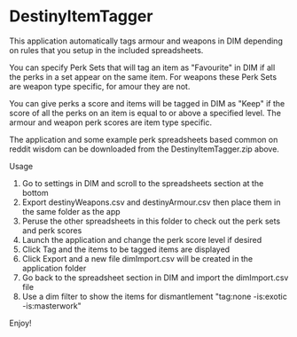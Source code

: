 # DestinyItemTagger

This application automatically tags armour and weapons in DIM depending on rules that you setup in the included spreadsheets.

You can specify Perk Sets that will tag an item as "Favourite" in DIM if all the perks in a set appear on the same item.
For weapons these Perk Sets are weapon type specific, for amour they are not.

You can give perks a score and items will be tagged in DIM as "Keep" if the score of all the perks on an item is equal to or above a specified level.  The armour and weapon perk scores are item type specific.

The application and some example perk spreadsheets based common on reddit wisdom can be downloaded from the DestinyItemTagger.zip above.

Usage
1. Go to settings in DIM and scroll to the spreadsheets section at the bottom
2. Export destinyWeapons.csv and destinyArmour.csv then place them in the same folder as the app
3. Peruse the other spreadsheets in this folder to check out the perk sets and perk scores
4. Launch the application and change the perk score level if desired
5. Click Tag and the items to be tagged items are displayed
6. Click Export and a new file dimImport.csv will be created in the application folder
7. Go back to the spreadsheet section in DIM and import the dimImport.csv file
8. Use a dim filter to show the items for dismantlement "tag:none -is:exotic -is:masterwork"

Enjoy!
